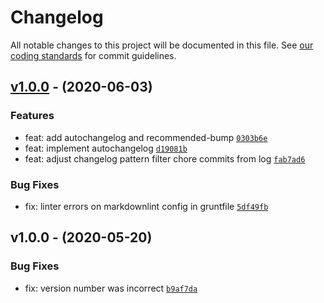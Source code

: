 # Changelog

All notable changes to this project will be documented in this file.
See [our coding standards][commit-messages] for commit guidelines.

## [v1.0.0](https://github.com/pbredenberg/standardization/compare/v1.0.0...v1.0.0) - (2020-06-03)

### Features

* feat: add autochangelog and recommended-bump [`0303b6e`](https://github.com/pbredenberg/standardization/commit/0303b6eb7881b4c245423b776e164f0e6b73781c)
* feat: implement autochangelog [`d19081b`](https://github.com/pbredenberg/standardization/commit/d19081bfaff3ed77deb8e6cb532ab3b2b8478075)
* feat: adjust changelog pattern filter chore commits from log [`fab7ad6`](https://github.com/pbredenberg/standardization/commit/fab7ad674b5afebc93dcfe670c02630c8839a0d5)

### Bug Fixes

* fix: linter errors on markdownlint config in gruntfile [`5df49fb`](https://github.com/pbredenberg/standardization/commit/5df49fb2db592ff1bc32fac7ca1d973ace6c7b55)

## v1.0.0 - (2020-05-20)

### Bug Fixes

* fix: version number was incorrect [`b9af7da`](https://github.com/pbredenberg/standardization/commit/b9af7da2b79c340dd1bd499f40ad4166a772ff58)


[commit-messages]: https://github.com/silvermine/silvermine-info/blob/master/commit-history.md#commit-messages
